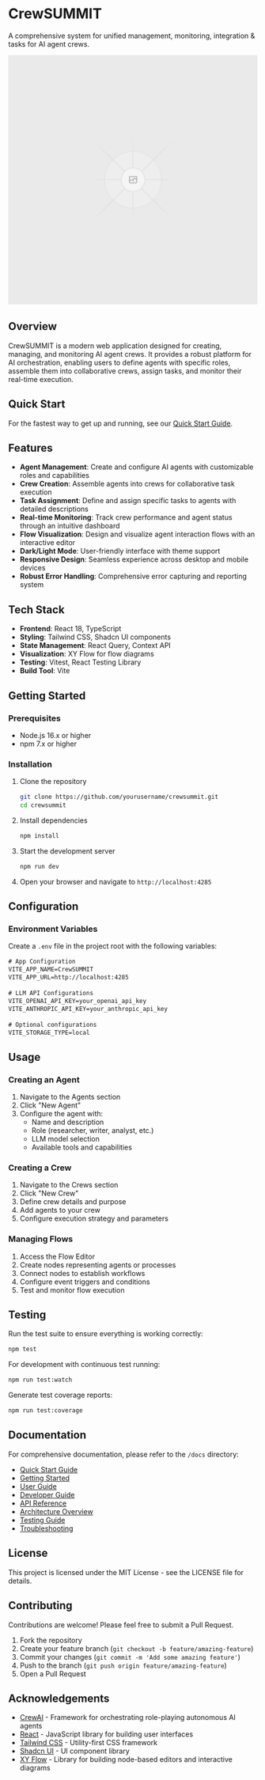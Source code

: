 
# CrewSUMMIT

A comprehensive system for unified management, monitoring, integration & tasks for AI agent crews.

![CrewSUMMIT Dashboard](public/placeholder.svg)

## Overview

CrewSUMMIT is a modern web application designed for creating, managing, and monitoring AI agent crews. It provides a robust platform for AI orchestration, enabling users to define agents with specific roles, assemble them into collaborative crews, assign tasks, and monitor their real-time execution.

## Quick Start

For the fastest way to get up and running, see our [Quick Start Guide](./src/docs/quick-start.md).

## Features

- **Agent Management**: Create and configure AI agents with customizable roles and capabilities
- **Crew Creation**: Assemble agents into crews for collaborative task execution
- **Task Assignment**: Define and assign specific tasks to agents with detailed descriptions
- **Real-time Monitoring**: Track crew performance and agent status through an intuitive dashboard
- **Flow Visualization**: Design and visualize agent interaction flows with an interactive editor
- **Dark/Light Mode**: User-friendly interface with theme support
- **Responsive Design**: Seamless experience across desktop and mobile devices
- **Robust Error Handling**: Comprehensive error capturing and reporting system

## Tech Stack

- **Frontend**: React 18, TypeScript
- **Styling**: Tailwind CSS, Shadcn UI components
- **State Management**: React Query, Context API
- **Visualization**: XY Flow for flow diagrams
- **Testing**: Vitest, React Testing Library
- **Build Tool**: Vite

## Getting Started

### Prerequisites

- Node.js 16.x or higher
- npm 7.x or higher

### Installation

1. Clone the repository
   ```bash
   git clone https://github.com/yourusername/crewsummit.git
   cd crewsummit
   ```

2. Install dependencies
   ```bash
   npm install
   ```

3. Start the development server
   ```bash
   npm run dev
   ```

4. Open your browser and navigate to `http://localhost:4285`

## Configuration

### Environment Variables

Create a `.env` file in the project root with the following variables:

```
# App Configuration
VITE_APP_NAME=CrewSUMMIT
VITE_APP_URL=http://localhost:4285

# LLM API Configurations
VITE_OPENAI_API_KEY=your_openai_api_key
VITE_ANTHROPIC_API_KEY=your_anthropic_api_key

# Optional configurations
VITE_STORAGE_TYPE=local
```

## Usage

### Creating an Agent

1. Navigate to the Agents section
2. Click "New Agent"
3. Configure the agent with:
   - Name and description
   - Role (researcher, writer, analyst, etc.)
   - LLM model selection
   - Available tools and capabilities

### Creating a Crew

1. Navigate to the Crews section
2. Click "New Crew"
3. Define crew details and purpose
4. Add agents to your crew
5. Configure execution strategy and parameters

### Managing Flows

1. Access the Flow Editor
2. Create nodes representing agents or processes
3. Connect nodes to establish workflows
4. Configure event triggers and conditions
5. Test and monitor flow execution

## Testing

Run the test suite to ensure everything is working correctly:

```bash
npm test
```

For development with continuous test running:

```bash
npm run test:watch
```

Generate test coverage reports:

```bash
npm run test:coverage
```

## Documentation

For comprehensive documentation, please refer to the `/docs` directory:

- [Quick Start Guide](./src/docs/quick-start.md)
- [Getting Started](./src/docs/getting-started.md)
- [User Guide](./src/docs/user-guide.md)
- [Developer Guide](./src/docs/developer-guide.md)
- [API Reference](./src/docs/api-reference.md)
- [Architecture Overview](./src/docs/architecture.md)
- [Testing Guide](./src/docs/testing-guide.md)
- [Troubleshooting](./src/docs/troubleshooting.md)

## License

This project is licensed under the MIT License - see the LICENSE file for details.

## Contributing

Contributions are welcome! Please feel free to submit a Pull Request.

1. Fork the repository
2. Create your feature branch (`git checkout -b feature/amazing-feature`)
3. Commit your changes (`git commit -m 'Add some amazing feature'`)
4. Push to the branch (`git push origin feature/amazing-feature`)
5. Open a Pull Request

## Acknowledgements

- [CrewAI](https://github.com/joaomdmoura/crewAI) - Framework for orchestrating role-playing autonomous AI agents
- [React](https://reactjs.org/) - JavaScript library for building user interfaces
- [Tailwind CSS](https://tailwindcss.com/) - Utility-first CSS framework
- [Shadcn UI](https://ui.shadcn.com/) - UI component library
- [XY Flow](https://reactflow.dev/) - Library for building node-based editors and interactive diagrams
